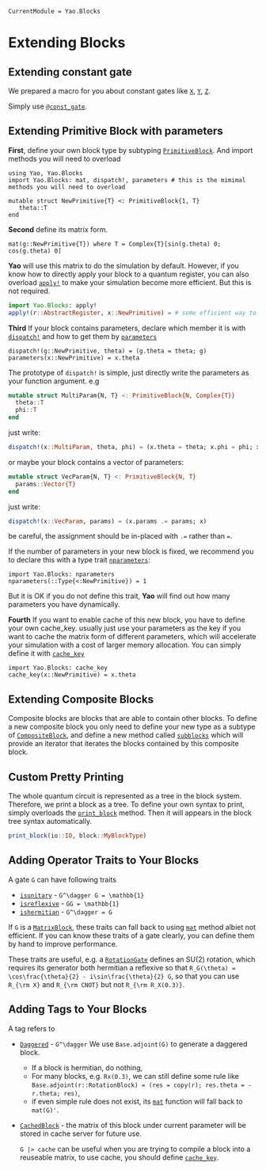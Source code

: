 ```@meta
CurrentModule = Yao.Blocks
```

# Extending Blocks

## Extending constant gate

We prepared a macro for you about constant gates like [`X`](@ref), [`Y`](@ref),
[`Z`](@ref).

Simply use [`@const_gate`](@ref).

## Extending Primitive Block with parameters

**First**, define your own block type by subtyping [`PrimitiveBlock`](@ref). And import methods you will need to overload

```@example extending-new-block
using Yao, Yao.Blocks
import Yao.Blocks: mat, dispatch!, parameters # this is the mimimal methods you will need to overload

mutable struct NewPrimitive{T} <: PrimitiveBlock{1, T}
   theta::T
end
```

**Second** define its matrix form.

```@example extending-new-block
mat(g::NewPrimitive{T}) where T = Complex{T}[sin(g.theta) 0; cos(g.theta) 0]
```

**Yao** will use this matrix to do the simulation by default. However, if you know how to directly apply your
block to a quantum register, you can also overload [`apply!`](@ref) to make your simulation become more efficient.
But this is not required.

```julia
import Yao.Blocks: apply!
apply!(r::AbstractRegister, x::NewPrimitive) = # some efficient way to simulate this block
```

**Third** If your block contains parameters, declare which member it is with [`dispatch!`](@ref)
and how to get them by [`parameters`](@ref)

```@example extending-new-block
dispatch!(g::NewPrimitive, theta) = (g.theta = theta; g)
parameters(x::NewPrimitive) = x.theta
```

The prototype of `dispatch!` is simple, just directly write the parameters as your function argument. e.g

```julia
mutable struct MultiParam{N, T} <: PrimitiveBlock{N, Complex{T}}
  theta::T
  phi::T
end
```

just write:

```julia
dispatch!(x::MultiParam, theta, phi) = (x.theta = theta; x.phi = phi; x)
```

or maybe your block contains a vector of parameters:

```julia
mutable struct VecParam{N, T} <: PrimitiveBlock{N, T}
  params::Vector{T}
end
```

just write:

```julia
dispatch!(x::VecParam, params) = (x.params .= params; x)
```

be careful, the assignment should be in-placed with `.=` rather than `=`.

If the number of parameters in your new block is fixed, we recommend you to declare this with a type
trait [`nparameters`](@ref):

```@example extending-new-block
import Yao.Blocks: nparameters
nparameters(::Type{<:NewPrimitive}) = 1
```

But it is OK if you do not define this trait, **Yao** will find out how many parameters you have dynamically.

**Fourth** If you want to enable cache of this new block, you have to define your own cache_key. usually just use your parameters
as the key if you want to cache the matrix form of different parameters, which will accelerate your simulation with a cost of larger
memory allocation. You can simply define it with [`cache_key`](@ref)

```@example extending-new-block
import Yao.Blocks: cache_key
cache_key(x::NewPrimitive) = x.theta
```

## Extending Composite Blocks

Composite blocks are blocks that are able to contain other blocks. To define a new composite block
you only need to define your new type as a subtype of [`CompositeBlock`](@ref), and define a new method
called [`subblocks`](@ref) which will provide an iterator that iterates the blocks contained by this composite
block.

## Custom Pretty Printing

The whole quantum circuit is represented as a tree in the block system. Therefore, we print a block as a tree.
To define your own syntax to print, simply overloads the [`print_block`](@ref) method. Then it will appears in
the block tree syntax automatically.

```julia
print_block(io::IO, block::MyBlockType)
```

## Adding Operator Traits to Your Blocks
A gate `G` can have following traits

* [`isunitary`](@ref) - ``G^\dagger G = \mathbb{1}``
* [`isreflexive`](@ref) - ``GG = \mathbb{1}``
* [`ishermitian`](@ref) - ``G^\dagger = G``

If `G` is a [`MatrixBlock`](@ref), these traits can fall back to using [`mat`](@ref) method albiet not efficient.
If you can know these traits of a gate clearly, you can define them by hand to improve performance.

These traits are useful, e.g. a [`RotationGate`](@ref) defines an SU(2) rotation, which requires its generator both hermitian a reflexive so that ``R_G(\theta) = \cos\frac{\theta}{2} - i\sin\frac{\theta}{2} G``, so that you can use ``R_{\rm X}`` and ``R_{\rm CNOT}`` but not ``R_{\rm R_X(0.3)}``.

## Adding Tags to Your Blocks

A tag refers to

* [`Daggered`](@ref) - ``G^\dagger``
    We use `Base.adjoint(G)` to generate a daggered block.

    * If a block is hermitian, do nothing,
    * For many blocks, e.g. `Rx(0.3)`, we can still define some rule like `Base.adjoint(r::RotationBlock) = (res = copy(r); res.theta = -r.theta; res)`,
    * if even simple rule does not exist, its [`mat`](@ref) function will fall back to `mat(G)'`.

* [`CachedBlock`](@ref) - the matrix of this block under current parameter will be stored in cache server for future use.

    `G |> cache` can be useful when you are trying to compile a block into a reuseable matrix, to use cache, you should define [`cache_key`](@ref).
